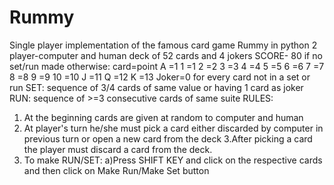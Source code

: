 # Rummy
Single player implementation of the famous card game Rummy in python
2 player-computer and human
deck of 52 cards and 4 jokers
SCORE-
80 if no set/run made
otherwise:
card=point
A   =1
1   =1
2   =2
3   =3
4   =4
5   =5
6   =6
7   =7
8   =8
9   =9
10  =10
J   =11
Q   =12
K   =13
Joker=0
for every card not in a set or run
SET:
sequence of 3/4 cards of same value or having 1 card as joker
RUN:
sequence of >=3 consecutive cards of same suite
RULES:
1. At the beginning cards are given at random to computer
and human
2. At player's turn he/she must pick a card either discarded
by computer in previous turn or open a new card from the deck
3.After picking a card the player must discard a card from the deck.
4. To make RUN/SET:
   a)Press SHIFT KEY and click on the respective cards and then
     click on Make Run/Make Set button


